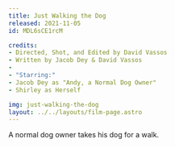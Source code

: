 ```yaml
---
title: Just Walking the Dog
released: 2021-11-05
id: MDL6sCE1rcM

credits:
- Directed, Shot, and Edited by David Vassos
- Written by Jacob Dey & David Vassos
-
- "Starring:"
- Jacob Dey as "Andy, a Normal Dog Owner"
- Shirley as Herself

img: just-walking-the-dog
layout: ../../layouts/film-page.astro
---
```


A normal dog owner takes his dog for a walk.
